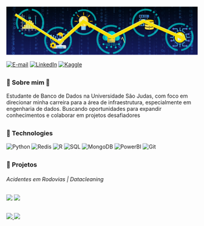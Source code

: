 ![](https://github.com/saulo-duarte/saulo-duarte/blob/main/Banner.png)

[![E-mail](https://img.shields.io/badge/Microsoft_Outlook-0078D4?style=for-the-badge&logo=microsoft-outlook&logoColor=white)](mailto:saulolduarte@outlook.com)
[![LinkedIn](https://img.shields.io/badge/LinkedIn-0077B5?style=for-the-badge&logo=linkedin&logoColor=white)](https://www.linkedin.com/in/saulo-duarte-0a2720261/)
[![Kaggle](https://img.shields.io/badge/Kaggle-20BEFF?style=for-the-badge&logo=Kaggle&logoColor=white)](https://www.kaggle.com/sauloleandroduarte)

##
### 👾 Sobre mim 👾

Estudante de Banco de Dados na Universidade São Judas, com foco em direcionar minha carreira para a área de infraestrutura, especialmente em engenharia de dados. Buscando oportunidades para expandir conhecimentos e colaborar em projetos desafiadores 

##
### 🔧 Technologies 

![Python](https://img.shields.io/badge/Python-3776AB?style=for-the-badge&logo=python&logoColor=white)
![Redis](https://img.shields.io/badge/redis-%23DD0031.svg?style=for-the-badge&logo=redis&logoColor=white)
![R](https://img.shields.io/badge/r-%23276DC3.svg?style=for-the-badge&logo=r&logoColor=white)
![SQL](https://img.shields.io/badge/MySQL-00000F?style=for-the-badge&logo=mysql&logoColor=white)
![MongoDB](https://img.shields.io/badge/MongoDB-%234ea94b.svg?style=for-the-badge&logo=mongodb&logoColor=white)
![PowerBI](https://img.shields.io/badge/PowerBI-F2C811?style=for-the-badge&logo=Power%20BI&logoColor=white)
![Git](https://img.shields.io/badge/git-%23F05033.svg?style=for-the-badge&logo=git&logoColor=white)
##
### 📝 Projetos

###### Acidentes em Rodovias  |    Datacleaning

[<img src="https://images.squarespace-cdn.com/content/v1/58c184ec17bffc0ccdaa2fca/1604565056609-UPWHG68HYGK13KRQXOIK/Car-Crash.gif" height="75px">](https://github.com/saulo-duarte/Projeto-Acidentes-Rodovias-Federais)
[<img src="https://i.pinimg.com/originals/ab/c3/8c/abc38c1b8b7f7744771662024b4f0bba.gif" height="75px">](https://github.com/saulo-duarte/Data-Cleaning)

## 
<a href="https://github.com/saulo-duarte">
    <img height="135px" src="https://github-readme-stats.vercel.app/api?username=saulo-duarte&show_icons=true&hide=contribs,prs&theme=tokyonight" />
    <img height="135px" src="https://github-readme-stats.vercel.app/api/top-langs/?username=saulo-duarte&hide=html&hide_title=false&layout=compact&theme=tokyonight&langs_count=6&exclude_repo=comp426,Redventures-Movie-" 
/>
</a>

